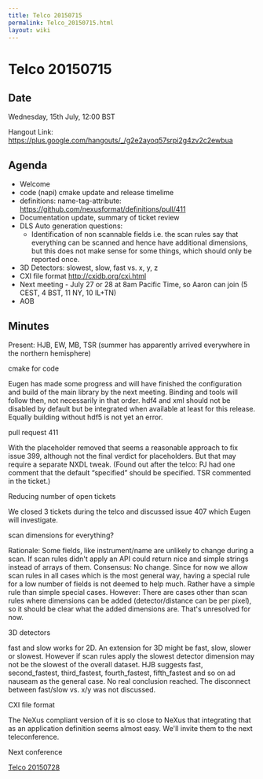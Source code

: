 ```yaml
---
title: Telco 20150715
permalink: Telco_20150715.html
layout: wiki
---
```

Telco 20150715
==============

Date
----

Wednesday, 15th July, 12:00 BST

Hangout Link:
<https://plus.google.com/hangouts/_/g2e2ayoq57srpi2g4zv2c2ewbua>

Agenda
------

-   Welcome
-   code (napi) cmake update and release timelime
-   definitions: name-tag-attribute:
    <https://github.com/nexusformat/definitions/pull/411>
-   Documentation update, summary of ticket review
-   DLS Auto generation questions:
    -   Identification of non scannable fields i.e. the scan rules say
        that everything can be scanned and hence have additional
        dimensions, but this does not make sense for some things, which
        should only be reported once.
-   3D Detectors: slowest, slow, fast vs. x, y, z
-   CXI file format <http://cxidb.org/cxi.html>
-   Next meeting - July 27 or 28 at 8am Pacific Time, so Aaron can join
    (5 CEST, 4 BST, 11 NY, 10 IL+TN)
-   AOB

Minutes
-------

Present: HJB, EW, MB, TSR (summer has apparently arrived everywhere in
the northern hemisphere)

cmake for code  

Eugen has made some progress and will have finished the configuration
and build of the main library by the next meeting. Binding and tools
will follow then, not necessarily in that order. hdf4 and xml should not
be disabled by default but be integrated when available at least for
this release. Equally building without hdf5 is not yet an error.

pull request 411  

With the placeholder removed that seems a reasonable approach to fix
issue 399, although not the final verdict for placeholders. But that may
require a separate NXDL tweak. (Found out after the telco: PJ had one
comment that the default “specified” should be specified. TSR commented
in the ticket.)

Reducing number of open tickets  

We closed 3 tickets during the telco and discussed issue 407 which Eugen
will investigate.

scan dimensions for everything?  

Rationale: Some fields, like instrument/name are unlikely to change
during a scan. If scan rules didn't apply an API could return nice and
simple strings instead of arrays of them. Consensus: No change. Since
for now we allow scan rules in all cases which is the most general way,
having a special rule for a low number of fields is not deemed to help
much. Rather have a simple rule than simple special cases. However:
There are cases other than scan rules where dimensions can be added
(detector/distance can be per pixel), so it should be clear what the
added dimensions are. That's unresolved for now.

3D detectors  

fast and slow works for 2D. An extension for 3D might be fast, slow,
slower or slowest. However if scan rules apply the slowest detector
dimension may not be the slowest of the overall dataset. HJB suggests
fast, second\_fastest, third\_fastest, fourth\_fastest, fifth\_fastest
and so on ad nauseam as the general case. No real conclusion reached.
The disconnect between fast/slow vs. x/y was not discussed.

CXI file format  

The NeXus compliant version of it is so close to NeXus that integrating
that as an application definition seems almost easy. We'll invite them
to the next teleconference.

Next conference  

[Telco 20150728](Telco_20150728.html "wikilink")
